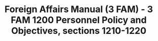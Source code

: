 ---
layout: wrapper_text
category: datasets

# Basic
identifier: "100,722"
title: "Foreign Affairs Manual (3 FAM) - 3 FAM 1200 Personnel Policy and Objectives, sections 1210-1220"
describedBy: "http://www.state.gov/m/a/dir/regs/fam/03fam/1200/index.htm"
description: "The Foreign Service Act of 1980 mandated a comprehensive revision to the operation of the Department of State and the personnel assigned to the US Foreign Service. As the statutory authority, the Foreign Affairs Manual (FAM), details the Department of State's regulations and policies on its structure and operations. Currently, there are over 25,000 pages of policies and procedures published in 16 volumes of the FAM and 38 corresponding sections of the Foreign Affairs Handbook (FAH). The FAM and FAH are revised accordingly as changes in the organization occur. 3 FAM 1200 contains documentation of the following administrative components: - 1210 Personnel Policy - 1220 Program Objectives"
programCode:
  - "014:003"
bureauCode:
  - "014:00"

# Dates
modified: "2009-12-04"

# POC
poc:
  type: "vcard:Contact"
  fn: "Kottmyer, Alice"
  hasEmail: "mailto:KottmyerAM@state.gov"

# Publisher
publisher:
  type: "org:Organization"
  name: "U.S. Department of State"

# Spatiotemporal
spatial: "World"
temporal: "1980-01-01T00:00:01Z/2011-12-31T23:59:59Z"

# Distribution
distribution:
  - type: "dcat:Distribution"
    downloadURL: "http://www.state.gov/m/a/dir/regs/fam/03fam/1200/index.htm"
    mediaType: "text/html"
  - type: "dcat:Distribution"
    accessURL: "http://www.state.gov/m/a/dir/regs/fam/03fam/1200/index.htm"
    format: "html"

# Keywords
keyword:
  - "-"
---